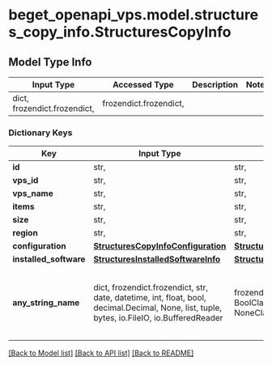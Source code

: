 # beget_openapi_vps.model.structures_copy_info.StructuresCopyInfo

## Model Type Info
Input Type | Accessed Type | Description | Notes
------------ | ------------- | ------------- | -------------
dict, frozendict.frozendict,  | frozendict.frozendict,  |  | 

### Dictionary Keys
Key | Input Type | Accessed Type | Description | Notes
------------ | ------------- | ------------- | ------------- | -------------
**id** | str,  | str,  |  | [optional] 
**vps_id** | str,  | str,  |  | [optional] 
**vps_name** | str,  | str,  |  | [optional] 
**items** | str,  | str,  |  | [optional] 
**size** | str,  | str,  |  | [optional] 
**region** | str,  | str,  |  | [optional] 
**configuration** | [**StructuresCopyInfoConfiguration**](StructuresCopyInfoConfiguration.md) | [**StructuresCopyInfoConfiguration**](StructuresCopyInfoConfiguration.md) |  | [optional] 
**installed_software** | [**StructuresInstalledSoftwareInfo**](StructuresInstalledSoftwareInfo.md) | [**StructuresInstalledSoftwareInfo**](StructuresInstalledSoftwareInfo.md) |  | [optional] 
**any_string_name** | dict, frozendict.frozendict, str, date, datetime, int, float, bool, decimal.Decimal, None, list, tuple, bytes, io.FileIO, io.BufferedReader | frozendict.frozendict, str, BoolClass, decimal.Decimal, NoneClass, tuple, bytes, FileIO | any string name can be used but the value must be the correct type | [optional]

[[Back to Model list]](../../README.md#documentation-for-models) [[Back to API list]](../../README.md#documentation-for-api-endpoints) [[Back to README]](../../README.md)


